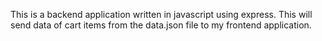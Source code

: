 This is a backend application written in javascript using express.
This will send data of cart items from the data.json file to my frontend application.